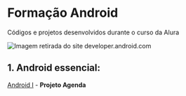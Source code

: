 # Formação Android
Códigos e projetos desenvolvidos durante o curso da Alura 

![Imagem retirada do site developer.android.com](https://developer.android.com/static/images/home/jetpack-promo.svg)


## 1. Android essencial:
[Android I](https://github.com/andermelo/alura-formacao-android/tree/master/android-i) - **Projeto Agenda**
